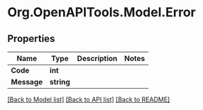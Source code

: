 # Org.OpenAPITools.Model.Error

## Properties

Name | Type | Description | Notes
------------ | ------------- | ------------- | -------------
**Code** | **int** |  | 
**Message** | **string** |  | 

[[Back to Model list]](../README.md#documentation-for-models) [[Back to API list]](../README.md#documentation-for-api-endpoints) [[Back to README]](../README.md)

